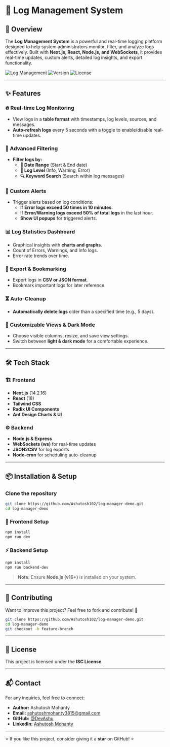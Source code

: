 # 📜 Log Management System

## 🚀 Overview
The **Log Management System** is a powerful and real-time logging platform designed to help system administrators monitor, filter, and analyze logs effectively. Built with **Next.js, React, Node.js, and WebSockets**, it provides real-time updates, custom alerts, detailed log insights, and export functionality.

![Log Management](https://img.shields.io/badge/Log%20Management-RealTime-blue.svg) ![Version](https://img.shields.io/badge/Version-1.0-green) ![License](https://img.shields.io/badge/License-ISC-orange)

---

## ✨ Features

### 🔥 Real-time Log Monitoring
- View logs in a **table format** with timestamps, log levels, sources, and messages.
- **Auto-refresh logs** every 5 seconds with a toggle to enable/disable real-time updates.

### 🔎 Advanced Filtering
- **Filter logs by:**
  - **📅 Date Range** (Start & End date)
  - **📌 Log Level** (Info, Warning, Error)
  - **🔍 Keyword Search** (Search within log messages)

### 🚨 Custom Alerts
- Trigger alerts based on log conditions:
  - If **Error logs exceed 50 times in 10 minutes**.
  - If **Error/Warning logs exceed 50% of total logs** in the last hour.
  - **Show UI popups** for triggered alerts.

### 📊 Log Statistics Dashboard
- Graphical insights with **charts and graphs**.
- Count of Errors, Warnings, and Info logs.
- Error rate trends over time.

### 📁 Export & Bookmarking
- Export logs in **CSV or JSON format**.
- Bookmark important logs for later reference.

### ⏳ Auto-Cleanup
- **Automatically delete logs** older than a specified time (e.g., 5 days).

### 🎨 Customizable Views & Dark Mode
- Choose visible columns, resize, and save view settings.
- Switch between **light & dark mode** for a comfortable experience.

---

## 🛠️ Tech Stack

### 🏗 Frontend
- **Next.js** (14.2.16)
- **React** (18)
- **Tailwind CSS**
- **Radix UI Components**
- **Ant Design Charts & UI**

### ⚙ Backend
- **Node.js & Express**
- **WebSockets (ws)** for real-time updates
- **JSON2CSV** for log exports
- **Node-cron** for scheduling auto-cleanup

---

## 📦 Installation & Setup

### Clone the repository
```sh
git clone https://github.com/Ashutosh102/log-manager-demo.git
cd log-manager-demo
```

### 🔧 Frontend Setup
```sh
npm install
npm run dev
```

### ⚡ Backend Setup
```sh
npm install
npm run backend-dev
```

> **Note:** Ensure **Node.js (v16+)** is installed on your system.

---


## 🤝 Contributing
Want to improve this project? Feel free to fork and contribute! 🚀

```sh
git clone https://github.com/Ashutosh102/log-manager-demo.git
cd log-manager-demo
git checkout -b feature-branch
```

---

## 📜 License
This project is licensed under the **ISC License**.

---

## 📬 Contact
For any inquiries, feel free to connect:
- **Author:** Ashutosh Mohanty  
- **Email:** ashutoshmohanty3815@gmail.com  
- **GitHub:** [@DevAshu](https://github.com/Ashutosh102)  
- **LinkedIn:** [Ashutosh Mohanty](https://linkedin.com/in/devashu)

---

⭐ If you like this project, consider giving it a **star** on GitHub! ⭐

